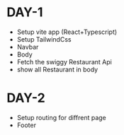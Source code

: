 
# DAY-1

- Setup vite app (React+Typescript)
- Setup TailwindCss
- Navbar
- Body
- Fetch the swiggy Restaurant Api
- show all Restaurant in body


# DAY-2

- Setup routing for diffrent page
- Footer
